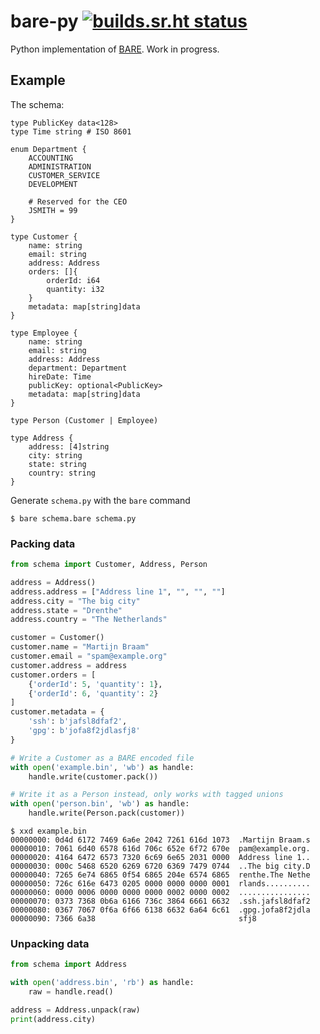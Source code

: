 # bare-py [![builds.sr.ht status](https://builds.sr.ht/~martijnbraam/bare-py.svg)](https://builds.sr.ht/~martijnbraam/bare-py?)

Python implementation of [BARE](https://baremessages.org/). Work in progress.

## Example

The schema:

```bare
type PublicKey data<128>
type Time string # ISO 8601

enum Department {
	ACCOUNTING
	ADMINISTRATION
	CUSTOMER_SERVICE
	DEVELOPMENT

	# Reserved for the CEO
	JSMITH = 99
}

type Customer {
	name: string
	email: string
	address: Address
	orders: []{
		orderId: i64
		quantity: i32
	}
	metadata: map[string]data
}

type Employee {
	name: string
	email: string
	address: Address
	department: Department
	hireDate: Time
	publicKey: optional<PublicKey>
	metadata: map[string]data
}

type Person (Customer | Employee)

type Address {
	address: [4]string
	city: string
	state: string
	country: string
}
```

Generate `schema.py` with the `bare` command

```shell-session
$ bare schema.bare schema.py
```

### Packing data

```python
from schema import Customer, Address, Person

address = Address()
address.address = ["Address line 1", "", "", ""]
address.city = "The big city"
address.state = "Drenthe"
address.country = "The Netherlands"

customer = Customer()
customer.name = "Martijn Braam"
customer.email = "spam@example.org"
customer.address = address
customer.orders = [
    {'orderId': 5, 'quantity': 1},
    {'orderId': 6, 'quantity': 2}
]
customer.metadata = {
    'ssh': b'jafsl8dfaf2',
    'gpg': b'jofa8f2jdlasfj8'
}

# Write a Customer as a BARE encoded file
with open('example.bin', 'wb') as handle:
    handle.write(customer.pack())

# Write it as a Person instead, only works with tagged unions
with open('person.bin', 'wb') as handle:
    handle.write(Person.pack(customer))
```

```shell-session
$ xxd example.bin
00000000: 0d4d 6172 7469 6a6e 2042 7261 616d 1073  .Martijn Braam.s
00000010: 7061 6d40 6578 616d 706c 652e 6f72 670e  pam@example.org.
00000020: 4164 6472 6573 7320 6c69 6e65 2031 0000  Address line 1..
00000030: 000c 5468 6520 6269 6720 6369 7479 0744  ..The big city.D
00000040: 7265 6e74 6865 0f54 6865 204e 6574 6865  renthe.The Nethe
00000050: 726c 616e 6473 0205 0000 0000 0000 0001  rlands..........
00000060: 0000 0006 0000 0000 0000 0002 0000 0002  ................
00000070: 0373 7368 0b6a 6166 736c 3864 6661 6632  .ssh.jafsl8dfaf2
00000080: 0367 7067 0f6a 6f66 6138 6632 6a64 6c61  .gpg.jofa8f2jdla
00000090: 7366 6a38                                sfj8

```

### Unpacking data

```python
from schema import Address

with open('address.bin', 'rb') as handle:
    raw = handle.read()

address = Address.unpack(raw)
print(address.city)
```